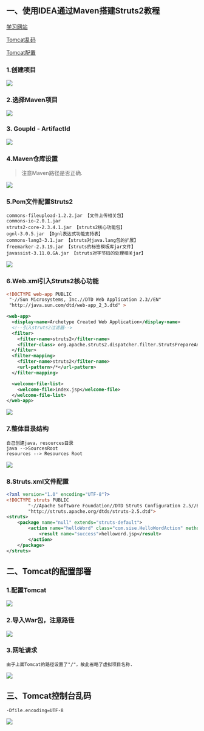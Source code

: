 ## 一、使用IDEA通过Maven搭建Struts2教程

[学习网站](https://blog.csdn.net/xudailong_blog/article/details/84305984)

[Tomcat乱码](https://blog.csdn.net/Yuz_99/article/details/89812239)

[Tomcat配置](https://www.cnblogs.com/Miracle-Maker/articles/6476687.html)

### 1.创建项目

![](./img/1.jpg)



### 2.选择Maven项目

![](./img/2.jpg)



### 3. GoupId - ArtifactId 

![](./img/3.jpg) 



### 4.Maven仓库设置

> 注意Maven路径是否正确.

![](./img/4.jpg)



### 5.Pom文件配置Struts2

```
commons-fileupload-1.2.2.jar 【文件上传相关包】
commons-io-2.0.1.jar
struts2-core-2.3.4.1.jar 【struts2核心功能包】
ognl-3.0.5.jar 【Ognl表达式功能支持表】
commons-lang3-3.1.jar 【struts对java.lang包的扩展】
freemarker-2.3.19.jar 【struts的标签模板库jar文件】
javassist-3.11.0.GA.jar 【struts对字节码的处理相关jar】
```

![](./img/6.jpg)



### 6.Web.xml引入Struts2核心功能

```xml
<!DOCTYPE web-app PUBLIC
 "-//Sun Microsystems, Inc.//DTD Web Application 2.3//EN"
 "http://java.sun.com/dtd/web-app_2_3.dtd" >

<web-app>
  <display-name>Archetype Created Web Application</display-name>
  <!--引入struts2过滤器-->
  <filter>
    <filter-name>struts2</filter-name>
    <filter-class> org.apache.struts2.dispatcher.filter.StrutsPrepareAndExecuteFilter</filter-class>
  </filter>
  <filter-mapping>
    <filter-name>struts2</filter-name>
    <url-pattern>/*</url-pattern>
  </filter-mapping>

  <welcome-file-list>
    <welcome-file>index.jsp</welcome-file>
  </welcome-file-list>
</web-app>


```

![](./img/7.jpg)



### 7.整体目录结构

````
自己创建java，resources目录
java -->SourcesRoot
resources --> Resources Root
````

![](./img/8.jpg)

### 8.Struts.xml文件配置

```xml
<?xml version="1.0" encoding="UTF-8"?>
<!DOCTYPE struts PUBLIC
        "-//Apache Software Foundation//DTD Struts Configuration 2.5//EN"
        "http://struts.apache.org/dtds/struts-2.5.dtd">
<struts>
    <package name="null" extends="struts-default">
        <action name="helloWord" class="com.sise.HelloWordAction" method="helloWord">
            <result name="success">helloword.jsp</result>
        </action>
    </package>
</struts>

```



## 二、Tomcat的配置部署

### 1.配置Tomcat

![](./img/11.jpg)



### 2.导入War包，注意路径

![](./img/12.jpg)



### 3.网址请求

```
由于上面Tomcat的路径设置了"/"，故此省略了虚拟项目名称.
```

![](./img/14.jpg)



## 三、Tomcat控制台乱码

```
-Dfile.encoding=UTF-8
```

![](./img/13.jpg)